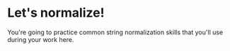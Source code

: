 # Let's normalize!
You're going to practice common string normalization skills that you'll use during your work here.
